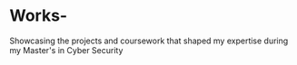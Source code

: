 # Works-
Showcasing the projects and coursework that shaped my expertise during my Master's in Cyber Security
